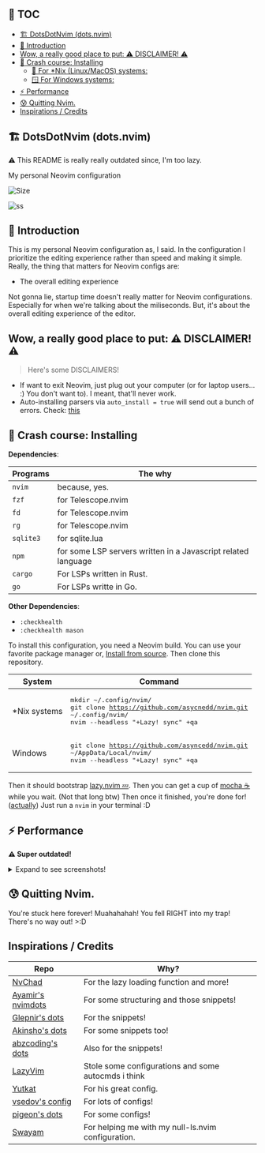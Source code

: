 <!--toc:start-->

## 📜 TOC

- [🏗️ DotsDotNvim (dots.nvim)](#%EF%B8%8F-dotsdotnvim-dotsnvim)
- [👋 Introduction](#-introduction)
- [Wow, a really good place to put: ⚠️ DISCLAIMER! ⚠️](#wow-a-really-good-place-to-put-️-disclaimer-️)
- [🤨 Crash course: Installing](#-crash-course-installing)
  - [🐧 For \*Nix (Linux/MacOS) systems:](#for-nix-linuxmacos-systems)
  - [🪟 For Windows systems:](#for-windows-systems)
- [⚡ Performance](#-performance)
- [😰 Quitting Nvim.](#-quitting-nvim)
- [Inspirations / Credits](#inspirations-credits)
<!--toc:end-->

## 🏗️ DotsDotNvim (dots.nvim)

:warning: This README is really really outdated since, I'm too lazy.

My personal Neovim configuration

![Size](https://img.shields.io/github/repo-size/asyncedd/dots.nvim?color=%23DDB6F2&label=SIZE&logo=codesandbox&style=for-the-badge&logoColor=D9E0EE&labelColor=302D41)

<!-- ![ss](https://i.imgur.com/5pSbIS4.png) -->

![ss](https://files.catbox.moe/bm96wl.png)

## 👋 Introduction

This is my personal Neovim configuration as, I said. In the configuration I
prioritize the editing experience rather than speed and making it simple.
Really, the thing that matters for Neovim configs are:

- The overall editing experience

Not gonna lie, startup time doesn't really matter for Neovim configurations. Especially for when we're talking about the miliseconds.
But, it's about the overall editing experience of the editor.

## Wow, a really good place to put: ⚠️ DISCLAIMER! ⚠️

> Here's some DISCLAIMERS!

- If want to exit Neovim, just plug out your computer (or for laptop users...
  :) You don't want to). I meant, that'll never work.
- Auto-installing parsers via `auto_install = true` will send out a bunch of errors. Check: [this](https://github.com/nvim-treesitter/nvim-treesitter/issues/4250)

## 🤨 Crash course: Installing

**Dependencies**:

| Programs  | The why                                                       |
| --------- | ------------------------------------------------------------- |
| `nvim`    | because, yes.                                                 |
| `fzf`     | for Telescope.nvim                                            |
| `fd`      | for Telescope.nvim                                            |
| `rg`      | for Telescope.nvim                                            |
| `sqlite3` | for sqlite.lua                                                |
| `npm`     | for some LSP servers written in a Javascript related language |
| `cargo`   | For LSPs written in Rust.                                     |
| `go`      | For LSPs writte in Go.                                        |

**Other Dependencies**:

- `:checkhealth`
- `:checkhealth mason`

To install this configuration, you need a Neovim build. You can use your
favorite package manager or,
[Install from source](https://dev.to/asyncedd/building-neovim-from-source-1794).
Then clone this repository.

| System        | Command                                                                                                                                             |
| ------------- | --------------------------------------------------------------------------------------------------------------------------------------------------- |
| \*Nix systems | <pre lang="bash">mkdir ~/.config/nvim/<br>git clone https://github.com/asycnedd/nvim.git ~/.config/nvim/<br>nvim --headless "+Lazy! sync" +qa</pre> |
| Windows       | <pre lang="powershell">git clone https://github.com/asyncedd/nvim.git ~/AppData/Local/nvim/<br>nvim --headless "+Lazy! sync" +qa</pre>              |

Then it should bootstrap [lazy.nvim 💤](https://github.com/folke/lazy.nvim).
Then you can get a cup of [mocha ☕](https://github.com/catppuccin/nvim) while
you wait. (Not that long btw) Then once it finished, you're done for! ([actually](https://github.com/asyncedd/dots.nvim#-quitting-nvim))
Just run a `nvim` in your terminal :D

## ⚡ Performance

**⚠️ Super outdated!**

<details>
<summary>Expand to see screenshots!</summary>

![blank buffer](https://i.imgur.com/LelATuA.png)
![a normal buffer](https://i.imgur.com/Wc66GFP.png)

</details>

## 😰 Quitting Nvim.

You're stuck here forever! Muahahahah! You fell RIGHT into my trap! There's no
way out! >:D

## Inspirations / Credits

| Repo                                                                            | Why?                                                |
| ------------------------------------------------------------------------------- | --------------------------------------------------- |
| [NvChad](https://github.com/nvchad/nvchad)                                      | For the lazy loading function and more!             |
| [Ayamir's nvimdots](https://github.com/ayamir/nvimdots)                         | For some structuring and those snippets!            |
| [Glepnir's dots](https://github.com/glepnir/nvim)                               | For the snippets!                                   |
| [Akinsho's dots](https://github.com/akinsho/dotfiles/tree/nightly/.config/nvim) | For some snippets too!                              |
| [abzcoding's dots](https://github.com/abzcoding/lvim)                           | Also for the snippets!                              |
| [LazyVim](https://github.com/LazyVim/LazyVim)                                   | Stole some configurations and some autocmds i think |
| [Yutkat](https://www.youtube.com/@yukiuthman8358)                               | For his great config.                               |
| [vsedov's config](https://github.com/vsedov/nvim)                               | For lots of configs!                                |
| [pigeon's dots](https://github.com/backwardspy/dotfiles)                        | For some configs!                                   |
| [Swayam](https://github.com/Swayam25)                                           | For helping me with my null-ls.nvim configuration.  |
